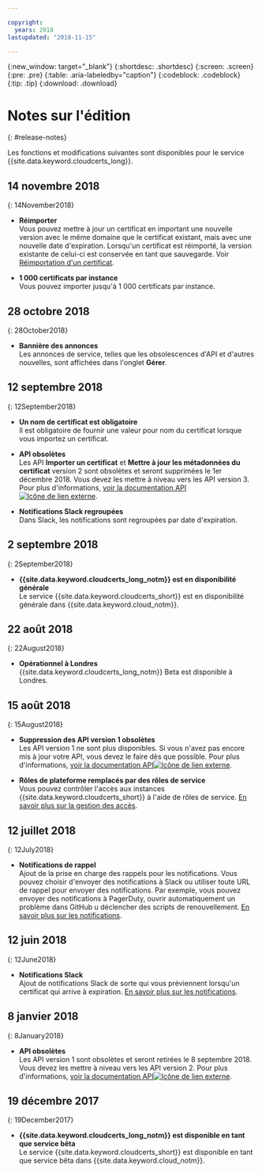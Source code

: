 ```yaml
---

copyright:
  years: 2018
lastupdated: "2018-11-15"

---
```


{:new_window: target="_blank"}
{:shortdesc: .shortdesc}
{:screen: .screen}
{:pre: .pre}
{:table: .aria-labeledby="caption"}
{:codeblock: .codeblock}
{:tip: .tip}
{:download: .download}

# Notes sur l'édition
{: #release-notes}

Les fonctions et modifications suivantes sont disponibles pour le service {{site.data.keyword.cloudcerts_long}}.

## 14 novembre 2018
{: 14November2018}

- **Réimporter**  
Vous pouvez mettre à jour un certificat en important une nouvelle version avec le même domaine que le certificat existant, mais avec une nouvelle date d'expiration. Lorsqu'un certificat est réimporté, la version existante de celui-ci est conservée en tant que sauvegarde. Voir [Réimportation d'un certificat](/docs/services/certificate-manager/managing-certificates.html#reimport-certificate).


- **1 000 certificats par instance**  
  Vous pouvez importer jusqu'à 1 000 certificats par instance.

## 28 octobre 2018
{: 28October2018}

- **Bannière des annonces**  
Les annonces de service, telles que les obsolescences d'API et d'autres nouvelles, sont affichées dans l'onglet **Gérer**. 

## 12 septembre 2018
{: 12September2018}

- **Un nom de certificat est obligatoire**  
  Il est obligatoire de fournir une valeur pour nom du certificat lorsque vous importez un certificat.  

- **API obsolètes**  
  Les API **Importer un certificat** et **Mettre à jour les métadonnées du certificat** version 2 sont obsolètes et seront supprimées le 1er décembre 2018. Vous devez les mettre à niveau vers les API version 3. Pour plus d'informations, [voir la documentation API![Icône de lien externe](../../icons/launch-glyph.svg "Icône de lien externe")](https://console.bluemix.net/apidocs/certificate-manager).

- **Notifications Slack regroupées**  
  Dans Slack, les notifications sont regroupées par date d'expiration.

## 2 septembre 2018
{: 2September2018}

- **{{site.data.keyword.cloudcerts_long_notm}} est en disponibilité générale**  
  Le service {{site.data.keyword.cloudcerts_short}} est en disponibilité générale dans {{site.data.keyword.cloud_notm}}.

## 22 août 2018
{: 22August2018}

- **Opérationnel à Londres**  
  {{site.data.keyword.cloudcerts_long_notm}} Beta est disponible à Londres. 

## 15 août 2018
{: 15August2018}

- **Suppression des API version 1 obsolètes**  
  Les API version 1 ne sont plus disponibles. Si vous n'avez pas encore mis à jour votre API, vous devez le faire dès que possible. Pour plus d'informations, [voir la documentation API![Icône de lien externe](../../icons/launch-glyph.svg "Icône de lien externe")](https://console.bluemix.net/apidocs/).

- **Rôles de plateforme remplacés par des rôles de service**  
  Vous pouvez contrôler l'accès aux instances {{site.data.keyword.cloudcerts_short}} à l'aide de rôles de service. [En savoir plus sur la gestion des accès](access-management.html).

## 12 juillet 2018
{: 12July2018}

- **Notifications de rappel**  
  Ajout de la prise en charge des rappels pour les notifications. Vous pouvez choisir d'envoyer des notifications à Slack ou utiliser toute URL de rappel pour envoyer des notifications. Par exemple, vous pouvez envoyer des notifications à PagerDuty, ouvrir automatiquement un problème dans GitHub u déclencher des scripts de renouvellement. [En savoir plus sur les notifications](notifications-dashboard.html).

## 12 juin 2018
{: 12June2018}

- **Notifications Slack**  
  Ajout de notifications Slack de sorte qui vous préviennent lorsqu'un certificat qui arrive à expiration. [En savoir plus sur les notifications](notifications-dashboard.html).

## 8 janvier 2018
{: 8January2018}

- **API obsolètes**  
  Les API version 1 sont obsolètes et seront retirées le 8 septembre 2018. Vous devez les mettre à niveau vers les API version 2. Pour plus d'informations, [voir la documentation API![Icône de lien externe](../../icons/launch-glyph.svg "Icône de lien externe")](https://console.bluemix.net/apidocs/certificate-manager).

## 19 décembre 2017
{: 19December2017}

- **{{site.data.keyword.cloudcerts_long_notm}} est disponible en tant que service bêta**  
  Le service {{site.data.keyword.cloudcerts_short}} est disponible en tant que service bêta dans {{site.data.keyword.cloud_notm}}.
